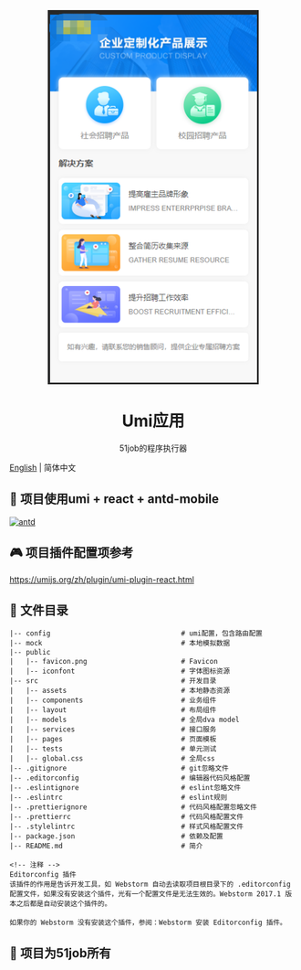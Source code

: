 <p align="center">
  <a href="http://mkt.51job.com/pm/2019/product_case/index.html#/home">
    <img alt="Umi app" height="655" src="./docs/index.jpg">
  </a>
</p>

<h1 align="center">Umi应用</h1>
<p align="center">51job的程序执行器</p>

[English](./README.md) | 简体中文

## :triangular_flag_on_post: 项目使用umi +  react + antd-mobile

[![antd](https://img.shields.io/badge/antd-^3.10.0-brightgreen.svg?style=flat-square)](https://github.com/ant-design/ant-design)

## :video_game: 项目插件配置项参考
https://umijs.org/zh/plugin/umi-plugin-react.html

## :page_with_curl: 文件目录

    |-- config                                # umi配置，包含路由配置
    |-- mock                                  # 本地模拟数据
    |-- public                                
    |   |-- favicon.png                       # Favicon
    |   |-- iconfont                          # 字体图标资源
    |-- src                                   # 开发目录
    |   |-- assets                            # 本地静态资源
    |   |-- components                        # 业务组件
    |   |-- layout                            # 布局组件
    |   |-- models                            # 全局dva model
    |   |-- services                          # 接口服务
    |   |-- pages                             # 页面模板
    |   |-- tests                             # 单元测试
    |   |-- global.css                        # 全局css
    |-- .gitignore                            # git忽略文件
    |-- .editorconfig                         # 编辑器代码风格配置
    |-- .eslintignore                         # eslint忽略文件
    |-- .eslintrc                             # eslint规则
    |-- .prettierignore                       # 代码风格配置忽略文件
    |-- .prettierrc                           # 代码风格配置文件
    |-- .stylelintrc                          # 样式风格配置文件
    |-- package.json                          # 依赖及配置
    |-- README.md                             # 简介

    <!-- 注释 -->
    Editorconfig 插件
    该插件的作用是告诉开发工具，如 Webstorm 自动去读取项目根目录下的 .editorconfig 配置文件，如果没有安装这个插件，光有一个配置文件是无法生效的。Webstorm 2017.1 版本之后都是自动安装这个插件的。

    如果你的 Webstorm 没有安装这个插件，参阅：Webstorm 安装 Editorconfig 插件。

## :lollipop: 项目为51job所有